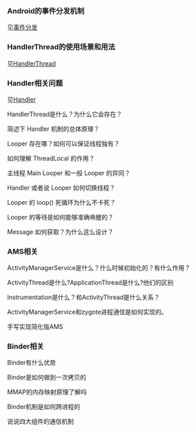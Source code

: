 ### Android的事件分发机制

见[事件分发](../android_ui.md#view_dispatch)

### HandlerThread的使用场景和用法

见[HandlerThread](../fws/fws_handler.md#HandlerThread)

### Handler相关问题

见[Handler](../fws/fws_handler.md)

HandlerThread是什么？为什么它会存在？

简述下 Handler 机制的总体原理？

Looper 存在哪？如何可以保证线程独有？

如何理解 ThreadLocal 的作用？

主线程 Main Looper 和一般 Looper 的异同？

Handler 或者说 Looper 如何切换线程？

Looper 的 loop() 死循环为什么不卡死？

Looper 的等待是如何能够准确唤醒的？

Message 如何获取？为什么这么设计？

### AMS相关

ActivityManagerService是什么？什么时候初始化的？有什么作用？

ActivityThread是什么?ApplicationThread是什么?他们的区别

Instrumentation是什么？和ActivityThread是什么关系？

ActivityManagerService和zygote进程通信是如何实现的。

手写实现简化版AMS

### Binder相关

Binder有什么优势

Binder是如何做到一次拷贝的

MMAP的内存映射原理了解吗

Binder机制是如何跨进程的

说说四大组件的通信机制 
